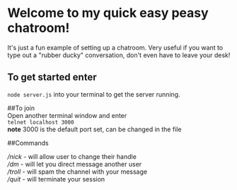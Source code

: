 # Welcome to my quick easy peasy chatroom!

It's just a fun example of setting up a chatroom.  Very useful if you want to type out a "rubber ducky" conversation, don't even have to leave your desk!

## To get started enter  
``` node server.js ```
into your terminal to get the server running.  

##To join  
Open another terminal window and enter  
``` telnet localhost 3000 ```  
**note** 3000 is the default port set, can be changed in the file  

##Commands  
  
*/nick* - will allow user to change their handle  
*/dm* - will let you direct message another user  
*/troll* - will spam the channel with your message  
*/quit* - will terminate your session  
